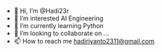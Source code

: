 - 👋 Hi, I’m @Hadi23r
- 👀 I’m interested AI Engineering
- 🌱 I’m currently learning Python
- 💞️ I’m looking to collaborate on ...
- 📫 How to reach me hadiriyanto2311@gmail.com

<!---
Hadi23r/Hadi23r is a ✨ special ✨ repository because its `README.md` (this file) appears on your GitHub profile.
You can click the Preview link to take a look at your changes.
--->
